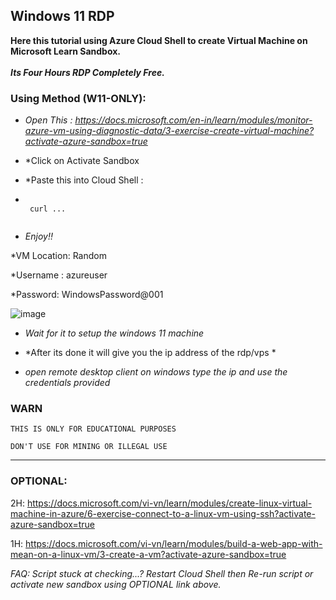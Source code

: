 ## Windows 11 RDP

**Here this tutorial using Azure Cloud Shell to create Virtual Machine on Microsoft Learn Sandbox.** <br><br>
***Its Four Hours RDP Completely Free.***

### Using Method (W11-ONLY):


- *Open This : https://docs.microsoft.com/en-in/learn/modules/monitor-azure-vm-using-diagnostic-data/3-exercise-create-virtual-machine?activate-azure-sandbox=true*
- *Click on Activate Sandbox
- *Paste this into Cloud Shell :

-  ```console  
 
    curl ...
    
    ```
- *Enjoy!!*


*VM Location: Random

*Username : azureuser

*Password: WindowsPassword@001


![image](https://user-images.githubusercontent.com/58414694/148490063-3657aeb5-541f-4e27-88a2-735ad990df0e.png)

- *Wait for it to setup the windows 11 machine*

- *After its done it will give you  the ip address of the rdp/vps *

- *open remote desktop client on windows type the ip and use the credentials provided*


### WARN
```
THIS IS ONLY FOR EDUCATIONAL PURPOSES

DON'T USE FOR MINING OR ILLEGAL USE
```
---

### OPTIONAL:

2H: https://docs.microsoft.com/vi-vn/learn/modules/create-linux-virtual-machine-in-azure/6-exercise-connect-to-a-linux-vm-using-ssh?activate-azure-sandbox=true

1H: https://docs.microsoft.com/vi-vn/learn/modules/build-a-web-app-with-mean-on-a-linux-vm/3-create-a-vm?activate-azure-sandbox=true

*FAQ: Script stuck at checking...? Restart Cloud Shell then Re-run script or activate new sandbox using OPTIONAL link above.*
